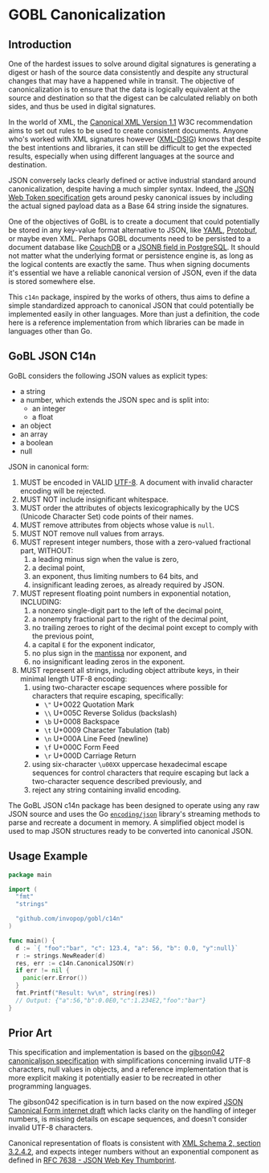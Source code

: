 # GOBL Canonicalization

## Introduction

One of the hardest issues to solve around digital signatures is generating a digest or hash of the source data consistently and despite any structural changes that may have a happened while in transit. The objective of canonicalization is to ensure that the data is logically equivalent at the source and destination so that the digest can be calculated reliably on both sides, and thus be used in digital signatures.

In the world of XML, the [Canonical XML Version 1.1](https://www.w3.org/TR/xml-c14n11/) W3C recommendation aims to set out rules to be used to create consistent documents. Anyone who's worked with XML signatures however ([XML-DSIG](https://www.w3.org/TR/xmldsig-core/)) knows that despite the best intentions and libraries, it can still be difficult to get the expected results, especially when using different languages at the source and destination.

JSON conversely lacks clearly defined or active industrial standard around canonicalization, despite having a much simpler syntax. Indeed, the [JSON Web Token specification](https://datatracker.ietf.org/doc/html/rfc7519) gets around pesky canonical issues by including the actual signed payload data as a Base 64 string inside the signatures.

One of the objectives of GoBL is to create a document that could potentially be stored in any key-value format alternative to JSON, like [YAML](https://yaml.org/), [Protobuf](https://developers.google.com/protocol-buffers), or maybe even XML. Perhaps GOBL documents need to be persisted to a document database like [CouchDB](https://couchdb.apache.org/) or a [JSONB field in PostgreSQL](https://www.postgresql.org/docs/13/functions-json.html). It should not matter what the underlying format or persistence engine is, as long as the logical contents are exactly the same. Thus when signing documents it's essential we have a reliable canonical version of JSON, even if the data is stored somewhere else.

This `c14n` package, inspired by the works of others, thus aims to define a simple standardized approach to canonical JSON that could potentially be implemented easily in other languages. More than just a definition, the code here is a reference implementation from which libraries can be made in languages other than Go.

## GoBL JSON C14n

GoBL considers the following JSON values as explicit types:

- a string
- a number, which extends the JSON spec and is split into:
  - an integer
  - a float
- an object
- an array
- a boolean
- null

JSON in canonical form:

1. MUST be encoded in VALID [UTF-8](https://tools.ietf.org/html/rfc3629). A document with invalid character encoding will be rejected.
2. MUST NOT include insignificant whitespace.
3. MUST order the attributes of objects lexicographically by the UCS (Unicode Character Set) code points of their names.
4. MUST remove attributes from objects whose value is `null`.
5. MUST NOT remove null values from arrays.
6. MUST represent integer numbers, those with a zero-valued fractional part, WITHOUT:
   1. a leading minus sign when the value is zero,
   2. a decimal point,
   3. an exponent, thus limiting numbers to 64 bits, and
   4. insignificant leading zeroes, as already required by JSON.
7. MUST represent floating point numbers in exponential notation, INCLUDING:
   1. a nonzero single-digit part to the left of the decimal point,
   2. a nonempty fractional part to the right of the decimal point,
   3. no trailing zeroes to right of the decimal point except to comply with the previous point,
   4. a capital `E` for the exponent indicator,
   5. no plus sign in the [mantissa](https://en.wikipedia.org/wiki/Significand) nor exponent, and
   6. no insignificant leading zeros in the exponent.
8. MUST represent all strings, including object attribute keys, in their minimal length UTF-8 encoding:
   1. using two-character escape sequences where possible for characters that require escaping, specifically:
      - `\"` U+0022 Quotation Mark
      - `\\` U+005C Reverse Solidus (backslash)
      - `\b` U+0008 Backspace
      - `\t` U+0009 Character Tabulation (tab)
      - `\n` U+000A Line Feed (newline)
      - `\f` U+000C Form Feed
      - `\r` U+000D Carriage Return
   2. using six-character `\u00XX` uppercase hexadecimal escape sequences for control characters that require escaping but lack a two-character sequence described previously, and
   3. reject any string containing invalid encoding.

The GoBL JSON c14n package has been designed to operate using any raw JSON source and uses the Go [`encoding/json`](https://golang.org/pkg/encoding/json/) library's streaming methods to parse and recreate a document in memory. A simplified object model is used to map JSON structures ready to be converted into canonical JSON.

## Usage Example

```go
package main

import (
  "fmt"
  "strings"

  "github.com/invopop/gobl/c14n"
)

func main() {
  d := `{ "foo":"bar", "c": 123.4, "a": 56, "b": 0.0, "y":null}`
  r := strings.NewReader(d)
  res, err := c14n.CanonicalJSON(r)
  if err != nil {
    panic(err.Error())
  }
  fmt.Printf("Result: %v\n", string(res))
  // Output: {"a":56,"b":0.0E0,"c":1.234E2,"foo":"bar"}
}
```

## Prior Art

This specification and implementation is based on the [gibson042 canonicaljson specification](https://gibson042.github.io/canonicaljson-spec/) with simplifications concerning invalid UTF-8 characters, null values in objects, and a reference implementation that is more explicit making it potentially easier to be recreated in other programming languages.

The gibson042 specification is in turn based on the now expired [JSON Canonical Form internet draft](https://datatracker.ietf.org/doc/html/draft-staykov-hu-json-canonical-form-00) which lacks clarity on the handling of integer numbers, is missing details on escape sequences, and doesn't consider invalid UTF-8 characters.

Canonical representation of floats is consistent with [XML Schema 2, section 3.2.4.2](https://www.w3.org/TR/xmlschema-2/#float-canonical-representation), and expects integer numbers without an exponential component as defined in [RFC 7638 - JSON Web Key Thumbprint](https://datatracker.ietf.org/doc/html/rfc7638#section-3.3).
